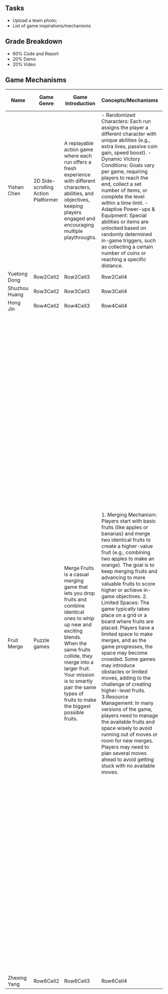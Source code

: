 ## Tasks
- Upload a team photo;
- List of game inspirations/mechanisms

## Grade Breakdown
- 60% Code and Report
- 20% Demo
- 20% Video

## Game Mechanisms
| Name | Game Genre | Game Introduction | Concepts/Mechanisms | Inspired by (games, literature, etc.)
|----------|----------|----------|----------|----------|
| Yishan Chen | 2D Side-scrolling Action Platformer | A replayable action game where each run offers a fresh experience with different characters, abilities, and objectives, keeping players engaged and encouraging multiple playthroughs. | - Randomized Characters: Each run assigns the player a different character with unique abilities (e.g., extra lives, passive coin gain, speed boost). - Dynamic Victory Conditions: Goals vary per game, requiring players to reach the end, collect a set number of items, or complete the level within a time limit. - Adaptive Power-ups & Equipment: Special abilities or items are unlocked based on randomly determined in-game triggers, such as collecting a certain number of coins or reaching a specific distance. | - Super Mario (platforming, power-ups, level-based gameplay) - Teamfight Tactics (randomized heroes, unique abilities, strategic adaptation) |
| Yuetong Dong | Row2Cell2 | Row2Cell3 | Row2Cell4 | Row2Cell5 |
| Shuzhou Huang | Row3Cell2 | Row3Cell3 | Row3Cell4 | Row3Cell5 |
| Hong Jin | Row4Cell2 | Row4Cell3 | Row4Cell4 | Row4Cell5 |
|Fruit Merge|Puzzle games|Merge Fruits is a casual merging game that lets you drop fruits and combine identical ones to whip up new and exciting blends. When the same fruits collide, they merge into a larger fruit. Your mission is to smartly pair the same types of fruits to make the biggest possible fruits.| 1. Merging Mechanism: Players start with basic fruits (like apples or bananas) and merge two identical fruits to create a higher-value fruit (e.g., combining two apples to make an orange). The goal is to keep merging fruits and advancing to more valuable fruits to score higher or achieve in-game objectives. 2. Limited Spaces: The game typically takes place on a grid or a board where fruits are placed.  Players have a limited space to make merges, and as the game progresses, the space may become crowded. Some games may introduce obstacles or limited moves, adding to the challenge of creating higher-level fruits. 3.Resource Management: In many versions of the game, players need to manage the available fruits and space wisely to avoid running out of moves or room for new merges. Players may need to plan several moves ahead to avoid getting stuck with no available moves. |1. Power-ups and Boosters: Some versions of Fruit Merge include power-ups or boosters that help players by removing obstacles, adding more fruits to the board, or reshuffling the items to create new merging opportunities. These power-ups are typically earned through progression or can be purchased using in-game currency. 2. Levels and Objectives: The game may feature different levels, each with its own set of challenges or goals.  For example, players may need to create a certain number of high-level fruits or reach a specific score within a set number of moves. As players progress through the levels, the difficulty may increase, with more complex boards, fewer available moves, or harder-to-reach fruits. 3. Time Limits or Move Limits: Some versions of the game may have time limits for completing objectives, while others may give players a limited number of moves to complete a level. 4. Upgrades and Rewards: As players complete levels or challenges, they may unlock rewards such as new fruits, special abilities, or additional moves. Progression often leads to unlocking new types of fruits to merge, creating a sense of accomplishment and motivating players to keep playing. 5. Daily Challenges or Events:  Many games feature daily or special events where players can earn extra rewards, boosters, or new types of fruits by completing specific tasks or challenges.|
| Zhexing Yang | Row6Cell2 | Row6Cell3 | Row6Cell4 | Row6Cell5 |

